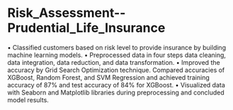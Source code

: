 # Risk_Assessment--Prudential_Life_Insurance
•	Classified customers based on risk level to provide insurance by building machine learning models.
•	Preprocessed data in four steps data cleaning, data integration, data reduction, and data transformation.
•	Improved the accuracy by Grid Search Optimization technique. Compared accuracies of XGBoost, Random Forest, and SVM Regression and achieved training accuracy of 87% and test accuracy of 84% for XGBoost.
•	Visualized data with Seaborn and Matplotlib libraries during preprocessing and concluded model results.
